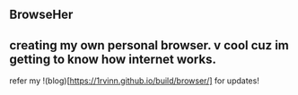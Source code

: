 ## BrowseHer
creating my own personal browser. v cool cuz im getting to know how internet works.
---
refer my !(blog)[https://1rvinn.github.io/build/browser/] for updates!